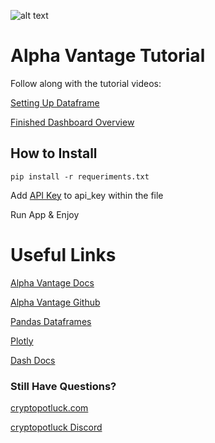 ![alt text](https://i.imgur.com/HIumoFO.png)

# Alpha Vantage Tutorial

Follow along with the tutorial videos:

[Setting Up Dataframe](https://youtu.be/MCN33xZNoqk)

[Finished Dashboard Overview](https://youtu.be/hyHzeSPXdyc)

## How to Install

``pip install -r requeriments.txt``

Add [API Key](https://www.alphavantage.co/support/#support) to api_key within the file

Run App & Enjoy

# Useful Links

[Alpha Vantage Docs](https://www.alphavantage.co/documentation/)

[Alpha Vantage Github](https://github.com/RomelTorres/alpha_vantage)

[Pandas Dataframes](https://pandas.pydata.org/pandas-docs/stable/reference/api/pandas.DataFrame.html)

[Plotly](https://plot.ly/python/)

[Dash Docs](https://dash.plot.ly/)

### Still Have Questions?
[cryptopotluck.com]()

[cryptopotluck Discord]()
